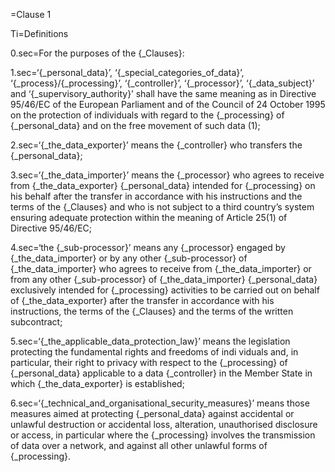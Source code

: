 =Clause 1

Ti=Definitions

0.sec=For the purposes of the {_Clauses}:

1.sec=‘{_personal_data}’, ‘{_special_categories_of_data}’, ‘{_process}/{_processing}’, ‘{_controller}’, ‘{_processor}’, ‘{_data_subject}’ and ‘{_supervisory_authority}’ shall have the same meaning as in Directive 95/46/EC of the European Parliament and of the Council of 24 October 1995 on the protection of individuals with regard to the {_processing} of {_personal_data} and on the free movement of such data (1);

2.sec=‘{_the_data_exporter}’ means the {_controller} who transfers the {_personal_data};

3.sec=‘{_the_data_importer}’ means the {_processor} who agrees to receive from {_the_data_exporter} {_personal_data} intended for {_processing} on his behalf after the transfer in accordance with his instructions and the terms of the {_Clauses} and who is not subject to a third country’s system ensuring adequate protection within the meaning of Article 25(1) of Directive 95/46/EC;

4.sec=‘the {_sub-processor}’ means any {_processor} engaged by {_the_data_importer} or by any other {_sub-processor} of {_the_data_importer} who agrees to receive from {_the_data_importer} or from any other {_sub-processor} of {_the_data_importer} {_personal_data} exclusively intended for {_processing} activities to be carried out on behalf of {_the_data_exporter} after the transfer in accordance with his instructions, the terms of the {_Clauses} and the terms of the written subcontract;

5.sec=‘{_the_applicable_data_protection_law}’ means the legislation protecting the fundamental rights and freedoms of indi­ viduals and, in particular, their right to privacy with respect to the {_processing} of {_personal_data} applicable to a data {_controller} in the Member State in which {_the_data_exporter} is established;

6.sec=‘{_technical_and_organisational_security_measures}’ means those measures aimed at protecting {_personal_data} against accidental or unlawful destruction or accidental loss, alteration, unauthorised disclosure or access, in particular where the {_processing} involves the transmission of data over a network, and against all other unlawful forms of {_processing}.

